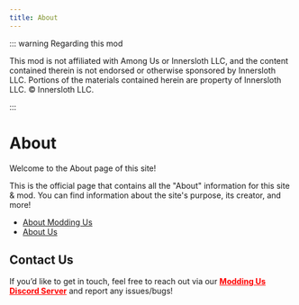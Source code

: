 ```yaml
---
title: About
---
```

::: warning Regarding this mod

This mod is not affiliated with Among Us or Innersloth LLC, and the content contained therein is not endorsed or otherwise sponsored by Innersloth LLC. Portions of the materials contained herein are property of Innersloth LLC. © Innersloth LLC.

:::

# About

Welcome to the About page of this site!

This is the official page that contains all the "About" information for this site & mod. You can find information about the site's purpose, its creator, and more!

- [About Modding Us](/abouts/about/aboutmu.html)
- [About Us](/abouts/about/aboutUs.html)

## Contact Us

If you’d like to get in touch, feel free to reach out via our <strong><a href="https://discord.gg/S6hY6DaJBQ" style="color:red; font-weight: bold">Modding Us Discord Server</a></strong> and report any issues/bugs!
